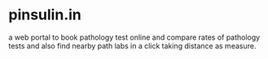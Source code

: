# pinsulin.in
a web portal to book pathology test online and compare rates of pathology tests and also find nearby path labs in a click taking distance as measure.
